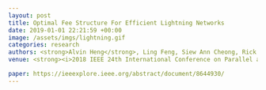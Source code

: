 ```yaml
---
layout: post
title: Optimal Fee Structure For Efficient Lightning Networks
date: 2019-01-01 22:21:59 +00:00
image: /assets/imgs/lightning.gif
categories: research
authors: <strong>Alvin Heng</strong>, Ling Feng, Siew Ann Cheong, Rick Siow Mong Goh
venue: <strong><i>2018 IEEE 24th International Conference on Parallel and Distributed Systems (ICPADS)</i></strong>

paper: https://ieeexplore.ieee.org/abstract/document/8644930/
---
```

